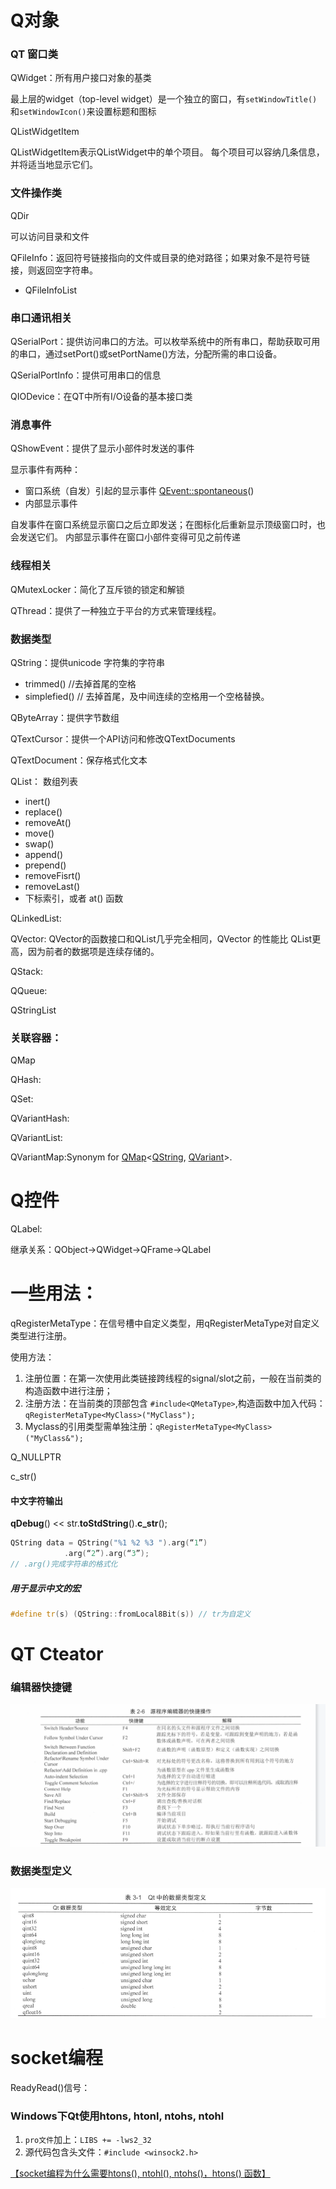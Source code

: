 # Q对象

### QT 窗口类

QWidget：所有用户接口对象的基类

最上层的widget（top-level widget）是一个独立的窗口，有`setWindowTitle()`和`setWindowIcon()`来设置标题和图标

QListWidgetItem

QListWidgetItem表示QListWidget中的单个项目。 每个项目可以容纳几条信息，并将适当地显示它们。

### 文件操作类

QDir

可以访问目录和文件

QFileInfo：返回符号链接指向的文件或目录的绝对路径；如果对象不是符号链接，则返回空字符串。

* QFileInfoList

### 串口通讯相关

QSerialPort：提供访问串口的方法。可以枚举系统中的所有串口，帮助获取可用的串口，通过setPort()或setPortName()方法，分配所需的串口设备。

QSerialPortInfo：提供可用串口的信息

QIODevice：在QT中所有I/O设备的基本接口类

### 消息事件

QShowEvent：提供了显示小部件时发送的事件

显示事件有两种：

* 窗口系统（自发）引起的显示事件 [QEvent::spontaneous](../qtcore/qevent.html#spontaneous)()
* 内部显示事件

自发事件在窗口系统显示窗口之后立即发送；在图标化后重新显示顶级窗口时，也会发送它们。 内部显示事件在窗口小部件变得可见之前传递

### 线程相关

QMutexLocker：简化了互斥锁的锁定和解锁

QThread：提供了一种独立于平台的方式来管理线程。

### 数据类型

QString：提供unicode 字符集的字符串

* trimmed() //去掉首尾的空格
* simplefied() // 去掉首尾，及中间连续的空格用一个空格替换。

QByteArray：提供字节数组

QTextCursor：提供一个API访问和修改QTextDocuments

QTextDocument：保存格式化文本

QList： 数组列表

* inert()
* replace()
* removeAt()
* move()
* swap()
* append()
* prepend()
* removeFisrt()
* removeLast()
* 下标索引，或者 at() 函数

QLinkedList:

QVector: QVector的函数接口和QList几乎完全相同，QVector<T> 的性能比 QList<T>更高，因为前者的数据项是连续存储的。

QStack:

QQueue:

QStringList

### 关联容器：

QMap

QHash:

QSet:

QVariantHash:

QVariantList:

QVariantMap:Synonym for [QMap](qmap.html)<[QString](qstring.html), [QVariant](qvariant.html)>.

# Q控件

QLabel:

继承关系：QObject->QWidget->QFrame->QLabel







# 一些用法：

qRegisterMetaType：在信号槽中自定义类型，用qRegisterMetaType对自定义类型进行注册。

使用方法：

1. 注册位置：在第一次使用此类链接跨线程的signal/slot之前，一般在当前类的构造函数中进行注册；
2. 注册方法：在当前类的顶部包含 `#include<QMetaType>`,构造函数中加入代码：`qRegisterMetaType<MyClass>("MyClass");`
3. Myclass的引用类型需单独注册：`qRegisterMetaType<MyClass>("MyClass&");`

Q_NULLPTR

c_str()

#### 中文字符输出

**qDebug**() << str.**toStdString**().**c_str**();



```c++
QString data = QString("%1 %2 %3 ").arg(“1”)
            .arg(“2”).arg(“3”);
// .arg()完成字符串的格式化
```

#####  用于显示中文的宏

``` C++
#define tr(s) (QString::fromLocal8Bit(s)) // tr为自定义
```





# QT Cteator

### 编辑器快捷键

![../img/qt5_1.png](../img/qt5_1.png)

### 数据类型定义

![数据类型定义](../img/qt5_2.png)



# socket编程

ReadyRead()信号：

### Windows下Qt使用htons, htonl, ntohs, ntohl

1. `pro文件`加上：`LIBS += -lws2_32` 
2. 源代码包含头文件：`#include <winsock2.h>`

[【socket编程为什么需要htons(), ntohl(), ntohs()，htons() 函数】](https://blog.csdn.net/Kk_01110001B/article/details/90731792)

